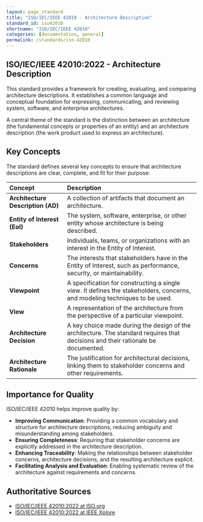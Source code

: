 ```yaml
---
layout: page_standard
title: "ISO/IEC/IEEE 42010 - Architecture Description"
standard_id: iso42010
shortname: "ISO/IEC/IEEE 42010"
categories: [documentation, general]
permalink: /standards/iso-42010
---
```


## ISO/IEC/IEEE 42010:2022 - Architecture Description

This standard provides a framework for creating, evaluating, and comparing architecture descriptions. 
It establishes a common language and conceptual foundation for expressing, communicating, and reviewing system, software, and enterprise architectures.

A central theme of the standard is the distinction between an architecture (the fundamental concepts or properties of an entity) and an architecture description (the work product used to express an architecture).

## Key Concepts

The standard defines several key concepts to ensure that architecture descriptions are clear, complete, and fit for their purpose:

| Concept | Description |
|:--- |:--- |
| **Architecture Description (AD)** | A collection of artifacts that document an architecture. |
| **Entity of Interest (EoI)** | The system, software, enterprise, or other entity whose architecture is being described. |
| **Stakeholders** | Individuals, teams, or organizations with an interest in the Entity of Interest. |
| **Concerns** | The interests that stakeholders have in the Entity of Interest, such as performance, security, or maintainability. |
| **Viewpoint** | A specification for constructing a single view. It defines the stakeholders, concerns, and modeling techniques to be used. |
| **View** | A representation of the architecture from the perspective of a particular viewpoint. |
| **Architecture Decision** | A key choice made during the design of the architecture. The standard requires that decisions and their rationale be documented. |
| **Architecture Rationale** | The justification for architectural decisions, linking them to stakeholder concerns and other requirements. |


## Importance for Quality

ISO/IEC/IEEE 42010 helps improve quality by:

*   **Improving Communication**: Providing a common vocabulary and structure for architecture descriptions, reducing ambiguity and misunderstanding among stakeholders.
*   **Ensuring Completeness**: Requiring that stakeholder concerns are explicitly addressed in the architecture description.
*   **Enhancing Traceability**: Making the relationships between stakeholder concerns, architecture decisions, and the resulting architecture explicit.
*   **Facilitating Analysis and Evaluation**: Enabling systematic review of the architecture against requirements and concerns.

## Authoritative Sources

- [ISO/IEC/IEEE 42010:2022 at ISO.org](https://www.iso.org/standard/85720.html)
- [ISO/IEC/IEEE 42010:2022 at IEEE Xplore](https://ieeexplore.ieee.org/document/9979699)
